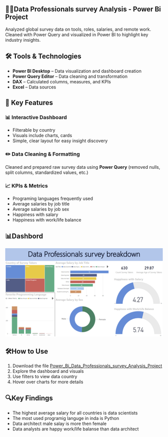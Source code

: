 ##  🧑‍💻Data Professionals survey Analysis - Power Bi Project
Analyzed global survey data on tools, roles, salaries, and remote work. Cleaned with Power Query and visualized in Power BI to highlight key industry insights.

## 🛠️ Tools & Technologies
- **Power BI Desktop** – Data visualization and dashboard creation  
- **Power Query Editor** – Data cleaning and transformation  
- **DAX** – Calculated columns, measures, and KPIs  
- **Excel** – Data sources

## 🌟 Key Features

### 📊 Interactive Dashboard
- Filterable by country 
- Visuals include charts, cards
- Simple, clear layout for easy insight discovery

### ✏️ Data Cleaning & Formatting
Cleaned and prepared raw survey data using **Power Query** (removed nulls, split columns, standardized values, etc.)

### 📈 KPIs & Metrics
  - Programing languages frequently used
  - Average salaries by job title
  - Average salaries by job sex
  - Happiness with salary
  - Happiness with work/life balance

## 📊Dashbord
![Analysis Dashboard](Dashbord..png) 

## 🛠️How to Use
1. Download the file [Power_Bi_Data_Professionals_survey_Analysis_Project](Power_Bi_Data_Professionals_survey_Analysis_Project.pbix)
2. Explore the dashboard and visuals  
3. Use filters to view data country
4. Hover over charts for more details

## 🔍Key Findings
- The highest average salary for all countries is data scientists
- The most used programig languge in inda is Python
- Data architect male salay is more then female
- Data analysts are happy work/life balanse than data architect
